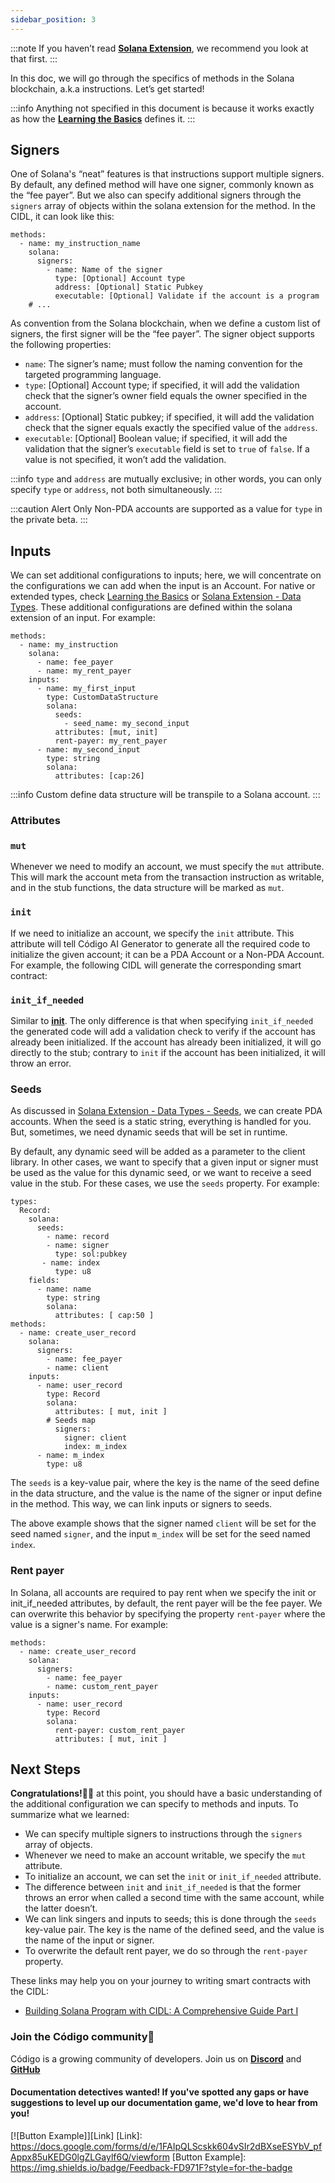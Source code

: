 ```yaml
---
sidebar_position: 3
---
```


:::note
If you haven’t read **[Solana Extension](https://docs.codigo.ai/cidl/Blockchain%20Extensions/Solana/)**, we recommend you look at that first.
:::

In this doc, we will go through the specifics of methods in the Solana blockchain, a.k.a instructions. Let’s get started!

:::info
Anything not specified in this document is because it works exactly as how the **[Learning the Basics](https://docs.codigo.ai/cidl/Learning%20the%20Basics)** defines it.
:::

## Signers
One of Solana's “neat” features is that instructions support multiple signers. By default, any defined method will have one signer, commonly known as the “fee payer”. But we also can specify additional signers through the `signers` array of objects within the solana extension for the method.  In the CIDL, it can look like this:

```
methods:
  - name: my_instruction_name
    solana:
      signers:
        - name: Name of the signer
          type: [Optional] Account type
          address: [Optional] Static Pubkey
          executable: [Optional] Validate if the account is a program
    # ...
```

As convention from the Solana blockchain, when we define a custom list of signers, the first signer will be the “fee payer”. The signer object supports the following properties:

- `name`: The signer’s name; must follow the naming convention for the targeted programming language.
- `type`: [Optional] Account type; if specified, it will add the validation check that the signer’s owner field equals the owner specified in the account.
- `address`: [Optional] Static pubkey; if specified, it will add the validation check that the signer equals exactly the specified value of the `address`.
- `executable`: [Optional] Boolean value; if specified, it will add the validation that the signer’s `executable` field is set to `true` of `false`. If a value is not specified, it won’t add the validation.

:::info
 `type` and `address` are mutually exclusive; in other words, you can only specify `type` or `address`, not both simultaneously.
:::

:::caution Alert
Only Non-PDA accounts are supported as a value for `type` in the private beta.
:::

## Inputs
We can set additional configurations to inputs; here, we will concentrate on the configurations we can add when the input is an Account. For native or extended types, check [Learning the Basics](https://docs.codigo.ai/cidl/Learning%20the%20Basics) or [Solana Extension - Data Types](https://docs.codigo.ai/cidl/Blockchain%20Extensions/Solana/Data%20Types). These additional configurations are defined within the solana extension of an input. For example:

```
methods:
  - name: my_instruction
    solana:
      - name: fee_payer
      - name: my_rent_payer
    inputs:
      - name: my_first_input
        type: CustomDataStructure
        solana:
          seeds:
            - seed_name: my_second_input
          attributes: [mut, init]
          rent-payer: my_rent_payer
      - name: my_second_input
        type: string
        solana:
          attributes: [cap:26]
```

:::info
Custom define data structure will be transpile to a Solana account.
:::

### Attributes

### `mut`
Whenever we need to modify an account, we must specify the `mut` attribute. This will mark the account meta from the transaction instruction as writable, and in the stub functions, the data structure will be marked as `mut`. 

### `init`
If we need to initialize an account, we specify the `init` attribute. This attribute will tell Código AI Generator to generate all the required code to initialize the given account; it can be a PDA Account or a Non-PDA Account. For example, the following CIDL will generate the corresponding smart contract:

### `init_if_needed`
Similar to **[init](#init)**. The only difference is that when specifying `init_if_needed` the generated code will add a validation check to verify if the account has already been initialized. If the account has already been initialized, it will go directly to the stub; contrary to `init` if the account has been initialized, it will throw an error. 

### Seeds

As discussed in [Solana Extension - Data Types - Seeds](https://docs.codigo.ai/cidl/Blockchain%20Extensions/Solana/Data%20Types#seeds), we can create PDA accounts. When the seed is a static string, everything is handled for you. But, sometimes, we need dynamic seeds that will be set in runtime. 

By default, any dynamic seed will be added as a parameter to the client library. In other cases, we want to specify that a given input or signer must be used as the value for this dynamic seed, or we want to receive a seed value in the stub. For these cases, we use the `seeds` property.   For example:

```
types:
  Record:
    solana:
      seeds:
        - name: record
        - name: signer
          type: sol:pubkey
       - name: index
          type: u8
    fields:
      - name: name
        type: string
        solana:
          attributes: [ cap:50 ]
methods:
  - name: create_user_record
    solana:
      signers:
        - name: fee_payer
        - name: client
    inputs:
      - name: user_record
        type: Record
        solana:
          attributes: [ mut, init ]
	    # Seeds map
          signers:
            signer: client
            index: m_index
      - name: m_index
        type: u8
```

The `seeds` is a key-value pair, where the key is the name of the seed define in the data structure, and the value is the name of the signer or input define in the method. This way, we can link inputs or signers to seeds. 

The above example shows that the signer named `client` will be set for the seed named `signer`, and the input `m_index` will be set for the seed named `index`. 

### Rent payer
In Solana, all accounts are required to pay rent when we specify the init or init_if_needed attributes, by default, the rent payer will be the fee payer. We can overwrite this behavior by specifying the property `rent-payer` where the value is a signer's name. For example:

```
methods:
  - name: create_user_record
    solana:
      signers:
        - name: fee_payer
        - name: custom_rent_payer
    inputs:
      - name: user_record
        type: Record
        solana:
          rent-payer: custom_rent_payer
          attributes: [ mut, init ]
```

## Next Steps
**Congratulations!**🎉👏 at this point, you should have a basic understanding of the additional configuration we can specify to methods and inputs. To summarize what we learned:

- We can specify multiple signers to instructions through the `signers` array of objects.
- Whenever we need to make an account writable, we specify the `mut` attribute.
- To initialize an account, we can set the `init` or `init_if_needed` attribute.
- The difference between `init` and `init_if_needed` is that the former throws an error when called a second time with the same account, while the latter doesn’t.
- We can link singers and inputs to seeds; this is done through the `seeds` key-value pair. The key is the name of the defined seed, and the value is the name of the input or signer.
- To overwrite the default rent payer, we do so through the `rent-payer` property.

These links may help you on your journey to writing smart contracts with the CIDL:

- [Building Solana Program with CIDL: A Comprehensive Guide Part I](https://docs.codigo.ai/guides/guide-1)

### Join the Código community💚
Código is a growing community of developers. Join us on **[Discord](https://docs.google.com/forms/d/e/1FAIpQLSdSG0OgJ5xuwwU7JiSGBdn01L3ID68qNCd2HAnFSztXVYKmBg/viewform)** and **[GitHub](https://docs.google.com/forms/d/e/1FAIpQLSdGDGH4bwQf5dX3-uFCYeRKzIGbd5dVEPxHKQPTt63bBVVcVQ/viewform)** 

#### Documentation detectives wanted! If you've spotted any gaps or have suggestions to level up our documentation game, we'd love to hear from you!
[![Button Example]][Link]
[Link]: https://docs.google.com/forms/d/e/1FAIpQLScskk604vSIr2dBXseESYbV_pfAppx85uKEDG0lgZLGaylf6Q/viewform
[Button Example]: https://img.shields.io/badge/Feedback-FD971F?style=for-the-badge